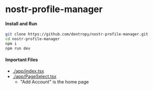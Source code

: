 # nostr-profile-manager

#### Install and Run

``` bash
git clone https://github.com/dentropy/nostr-profile-manager.git
cd nostr-profile-manager
npm i
npm run dev
```

#### Important Files

* [./app/index.tsx](./app/index.tsx)
* [./app/PageSelect.tsx](./app/PageSelect.tsx)
  * "Add Account" is the home page
